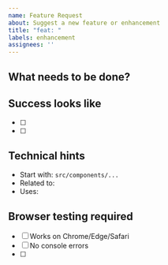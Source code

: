 ```yaml
---
name: Feature Request
about: Suggest a new feature or enhancement
title: "feat: "
labels: enhancement
assignees: ''
---
```


## What needs to be done?
<!-- Clear, actionable description that Claude Code can understand -->

## Success looks like
<!-- Specific outcomes that can be verified in the browser -->
- [ ] 
- [ ] 

## Technical hints
<!-- Help Claude Code navigate the codebase efficiently -->
<!-- You can reference files directly like @src/components/chat/ChatInput.tsx -->
- Start with: `src/components/...`
- Related to: <!-- @existing/feature/file.tsx -->
- Uses: <!-- specific library/pattern already in codebase -->

## Browser testing required
<!-- What to check in the browser after implementation -->
- [ ] Works on Chrome/Edge/Safari
- [ ] No console errors
- [ ] <!-- Specific user interaction to test -->